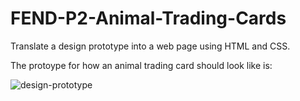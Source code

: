 # FEND-P2-Animal-Trading-Cards

Translate a design prototype into a web page using HTML and CSS. 

The protoype for how an animal trading card should look like is: 

![design-prototype](https://user-images.githubusercontent.com/13784657/32419692-f240403e-c243-11e7-9a39-14c2f3f95214.png)

